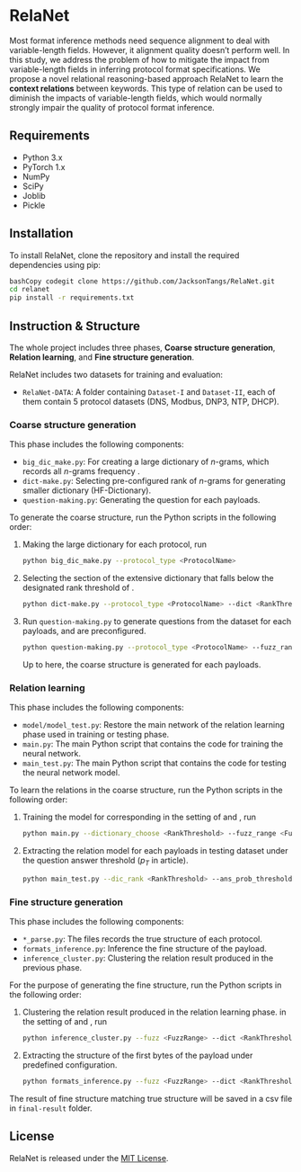 # RelaNet

Most format inference methods need sequence alignment to deal with variable-length fields. However, it alignment quality doesn’t perform well. In this study, we address the problem of how to mitigate the impact from variable-length fields in inferring protocol format specifications. We propose a novel relational reasoning-based approach RelaNet to learn the **context relations** between keywords. This type of relation can be used to diminish the impacts of variable-length fields, which would normally strongly impair the quality of protocol format inference.

## Requirements

- Python 3.x
- PyTorch 1.x
- NumPy
- SciPy
- Joblib
- Pickle

## Installation

To install RelaNet, clone the repository and install the required dependencies using pip:

```bash
bashCopy codegit clone https://github.com/JacksonTangs/RelaNet.git
cd relanet
pip install -r requirements.txt
```



## Instruction & Structure

The whole project includes three phases, **Coarse structure generation**, **Relation learning**, and **Fine structure generation**.

RelaNet includes two datasets for training and evaluation:

- `RelaNet-DATA`: A folder containing `Dataset-I` and `Dataset-II`, each of them contain 5 protocol datasets (DNS, Modbus, DNP3, NTP, DHCP).

### Coarse structure generation

This phase includes the following components:

- `big_dic_make.py`: For creating a large dictionary of *n*-grams, which records all *n*-grams frequency .
- `dict-make.py`: Selecting pre-configured rank of *n*-grams for generating smaller dictionary (HF-Dictionary).
- `question-making.py`: Generating the question for each payloads.



To generate the coarse structure, run the Python scripts in the following order:

1. Making the large dictionary for each protocol, run 

   ```bash
   python big_dic_make.py --protocol_type <ProtocolName>
   ```

   

2. Selecting the section of the extensive dictionary that falls below the designated rank threshold of <RankThreshold>.

   ```bash
   python dict-make.py --protocol_type <ProtocolName> --dict <RankThreshold>
   ```

   

3. Run `question-making.py` to generate questions from the dataset for each payloads, <FuzzRange> and <RankThreshold> are preconfigured.

   ```bash
   python question-making.py --protocol_type <ProtocolName> --fuzz_range <FuzzRange> --dictionay_choose <RankThreshold>
   ```

   Up to here, the coarse structure is generated for each payloads.



### Relation learning

This phase includes the following components:

- `model/model_test.py`: Restore the main network of the relation learning phase used in training or testing phase.
- `main.py`: The main Python script that contains the code for training the neural network.
- `main_test.py`: The main Python script that contains the code for testing the neural network model.



To learn the relations in the coarse structure, run the Python scripts in the following order:

1. Training the model for corresponding <ProtocolName> in the setting of <FuzzRange> and <RankThreshold>, run 

   ```bash
   python main.py --dictionary_choose <RankThreshold> --fuzz_range <FuzzRange> --protocol_type <ProtocolName>
   ```

   

2. Extracting the relation model for each payloads in testing dataset under the question answer threshold <QuestionThreshold> ($p_{T}$ in article).

   ```bash
   python main_test.py --dic_rank <RankThreshold> --ans_prob_threshold <QuestionThreshold> --fuzz_range <FuzzRange> --protocol_type <ProtocolName>
   ```

   

### Fine structure generation

This phase includes the following components:

- `*_parse.py`: The files records the true structure of each protocol.
- `formats_inference.py`: Inference the fine structure of the payload.
- `inference_cluster.py`: Clustering the relation result produced in the previous phase.



For the purpose of generating the fine structure, run the Python scripts in the following order:

1. Clustering the relation result produced in the relation learning phase. <ProtocolName> in the setting of <FuzzRange> and <RankThreshold>, run 

   ```bash
   python inference_cluster.py --fuzz <FuzzRange> --dict <RankThreshold> --threshold <QuestionThreshold> --protocol <ProtocolName>
   ```

   

2. Extracting the structure of the first <MetricThreshold> bytes of the payload under predefined configuration. 

   ```bash
   python formats_inference.py --fuzz <FuzzRange> --dict <RankThreshold> --threshold <QuestionThreshold> --protocol <ProtocolName> --metric_threshold <MetricThreshold>
   ```

   

The result of fine structure matching true structure will be saved in a csv file in `final-result` folder.

## License

RelaNet is released under the [MIT License](https://opensource.org/licenses/MIT).